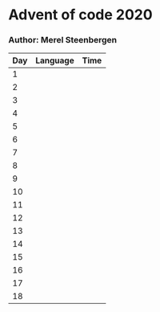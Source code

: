 # Advent of code 2020
### Author: Merel Steenbergen

|Day| Language | Time |
|---|---|---|
| 1 |   |   |
| 2 |   |   |
| 3 |   |   |
| 4 |   |   |
| 5 |   |   |
| 6 |   |   |
| 7 |   |   |
| 8 |   |   |
| 9 |   |   |
| 10 |   |   |
| 11 |   |   |
| 12 |   |   |
| 13 |   |   |
| 14 |   |   |
| 15 |   |   |
| 16 |   |   |
| 17 |   |   |
| 18 |   |   |
